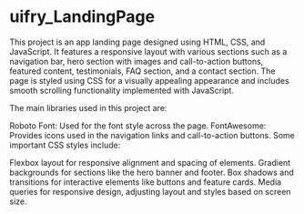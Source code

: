 # uifry_LandingPage
This project is an app landing page designed using HTML, CSS, and JavaScript. It features a responsive layout with various sections such as a navigation bar, hero section with images and call-to-action buttons, featured content, testimonials, FAQ section, and a contact section. The page is styled using CSS for a visually appealing appearance and includes smooth scrolling functionality implemented with JavaScript.

The main libraries used in this project are:

Roboto Font: Used for the font style across the page.
FontAwesome: Provides icons used in the navigation links and call-to-action buttons.
Some important CSS styles include:

Flexbox layout for responsive alignment and spacing of elements.
Gradient backgrounds for sections like the hero banner and footer.
Box shadows and transitions for interactive elements like buttons and feature cards.
Media queries for responsive design, adjusting layout and styles based on screen size.
